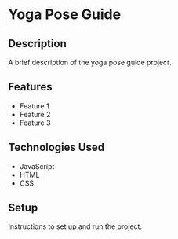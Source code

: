 # Yoga Pose Guide

## Description

A brief description of the yoga pose guide project.

## Features

- Feature 1
- Feature 2
- Feature 3

## Technologies Used

- JavaScript
- HTML
- CSS

## Setup

Instructions to set up and run the project.
